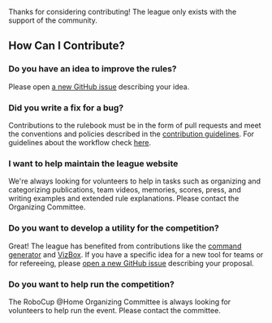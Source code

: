 Thanks for considering contributing! The league only exists with the support of the community.

## How Can I Contribute?

### Do you have an idea to improve the rules?

Please open [a new GitHub issue](https://github.com/RoboCupAtHome/RuleBook/issues) describing your idea.

### Did you write a fix for a bug?

Contributions to the rulebook must be in the form of pull requests and meet the conventions and policies described in the [contribution guidelines](https://github.com/RoboCupAtHome/RuleBook/wiki/Guidelines:-Contributing). For guidelines about the workflow check [here](https://github.com/RoboCupAtHome/RuleBook/wiki/Guidelines:-Workflow).

### I want to help maintain the league website

We're always looking for volunteers to help in tasks such as organizing and categorizing publications, team videos, memories, scores, press, and writing examples and extended rule explanations. 
Please contact the Organizing Committee.

### Do you want to develop a utility for the competition?

Great! The league has benefited from contributions like the [command generator](https://github.com/kyordhel/GPSRCmdGen) and [VizBox](https://github.com/RoboCupAtHome/vizbox). If you have a specific idea for a new tool for teams or for refereeing, please  [open a new GitHub issue](https://github.com/RoboCupAtHome/RuleBook/issues) describing your proposal.

### Do you want to help run the competition?

The RoboCup @Home Organizing Committee is always looking for volunteers to help run the event. Please contact the committee.

